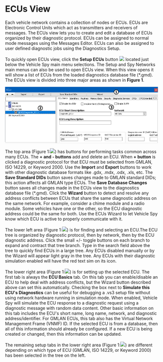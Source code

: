 # ECUs View

Each vehicle network contains a collection of nodes or ECUs. ECUs are Electronic Control Units which act as transmitters and receivers of messages. The ECUs view lets you to create and edit a database of ECUs organized by their diagnostic protocol. ECUs can be assigned to normal mode messages using the Messages Editor. ECUs can also be assigned to user defined diagnostic jobs using the Diagnostics Setup.\
\
To quickly open ECUs view, click the **Setup ECUs** button ![](https://cdn.intrepidcs.net/support/VehicleSpy/assets/setupecus.gif) located just below the Vehicle Spy main menu selections. The Setup and Spy Networks main menus can also be used to open ECUs view. When this view opens it will show a list of ECUs from the loaded diagnostics database file (\*.gmd). The ECUs view is divided into three major areas as shown in **Figure 1**.

![Figure 1: The ECUs view lets you create and edit a database of ECUs organized by their diagnostic protocol.](<../../../.gitbook/assets/spydiagdatabase (1).gif>)

The top area (Figure 1:![](https://cdn.intrepidcs.net/support/VehicleSpy/assets/smOne.gif)) has buttons for performing tasks common across many ECUs. The **+ and - buttons** add and delete an ECU. When **+ button** is clicked a diagnostic protocol for that ECU must be selected from GMLAN, ISO 14229, or Keyword 2000. Use the **Import** and **Export** buttons to work with other diagnostic database formats like .gdx, .mdx, .odx, .xls, etc. The **Save Standard DIDs** button saves changes made to GMLAN standard DIDs; this action affects all GMLAN type ECUs. The **Save Database Changes** button saves all changes made in the ECUs view to the diagnostics database file (\*.gmd). Click the **Wizard** button to detect and resolve any address conflicts between ECUs that share the same diagnostic address on the same network. For example, consider a chime module and a radio module. Some vehicles have one or the other, so the ECU diagnostic address could be the same for both. Use the ECUs Wizard to let Vehicle Spy know which ECU is active to properly communicate with it.\
\
The lower left area (Figure 1:![](https://cdn.intrepidcs.net/support/VehicleSpy/assets/smTwo.gif)) is for finding and selecting an ECU.The ECU tree is organized by diagnostic protocol, then by network, then by the ECU diagnostic address. Click the small +/- toggle buttons on each branch to expand and contract that tree branch. Type in the search field above the tree to quickly find ECUs in a large tree. Any ECUs disabled manually or by the Wizard will appear light gray in the tree. Any ECUs with their diagnostic simulation enabled will have the red text sim on its icon.\
\
The lower right area (Figure 1:![](https://cdn.intrepidcs.net/support/VehicleSpy/assets/smThree.gif)) is for setting up the selected ECU. The first tab is always the **ECU Basics** tab. On this tab you can enable/disable an ECU to help deal with address conflicts, but the Wizard button described above can set this automatically. Checking the box next to **Simulate this ECU's Diagnostics** can be useful for debugging a .vs3 setup file without using network hardware running in simulation mode. When enabled, Vehicle Spy will simulate the ECU response to a diagnostic request using a diagnostic message with random data content. Other basic information on this tab includes the ECU's short name, long name, network, and diagnostic address/identifier. For GMLAN ECUs, this tab also has the Virtual Network Management Frame (VNMF) ID. If the selected ECU is from a database, then all of this information should already be configured. If a new ECU is being created or changed, then this information can be updated.\
\
The remaining setup tabs in the lower right area (Figure 1:![](https://cdn.intrepidcs.net/support/VehicleSpy/assets/smThree.gif)) are different depending on which type of ECU (GMLAN, ISO 14229, or Keyword 2000) has been selected in the tree on the left.
